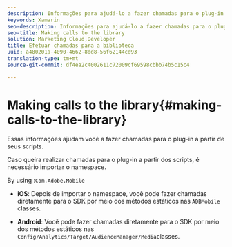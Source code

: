```yaml
---
description: Informações para ajudá-lo a fazer chamadas para o plug-in por meio de seus scripts.
keywords: Xamarin
seo-description: Informações para ajudá-lo a fazer chamadas para o plug-in por meio de seus scripts.
seo-title: Making calls to the library
solution: Marketing Cloud,Developer
title: Efetuar chamadas para a biblioteca
uuid: a480201a-4090-4662-8dd8-56f62144cd93
translation-type: tm+mt
source-git-commit: df4ea2c4002611c72009cf69598cbbb74b5c15c4

---
```



# Making calls to the library{#making-calls-to-the-library}

Essas informações ajudam você a fazer chamadas para o plug-in a partir de seus scripts.

Caso queira realizar chamadas para o plug-in a partir dos scripts, é necessário importar o namespace.

By using :`Com.Adobe.Mobile`

* **iOS**: Depois de importar o namespace, você pode fazer chamadas diretamente para o SDK por meio dos métodos estáticos nas `ADBMobile` classes.

* **Android**: Você pode fazer chamadas diretamente para o SDK por meio dos métodos estáticos nas `Config/Analytics/Target/AudienceManager/Media`classes.

